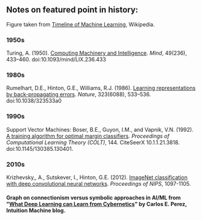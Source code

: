 ## Notes on featured point in history:  

Figure taken from [Timeline of Machine Learning](https://en.wikipedia.org/wiki/Timeline_of_machine_learning), Wikipedia.

### 1950s  
Turing, A. (1950). [Computing Machinery and Intelligence](https://www.csee.umbc.edu/courses/471/papers/turing.pdf). _Mind_, 49(236), 433–460. doi:10.1093/mind/LIX.236.433

### 1980s  
Rumelhart, D.E., Hinton, G.E., Williams, R.J. (1986). [Learning representations by back-propagating errors](https://www.nature.com/articles/323533a0). _Nature_, 323(6088), 533–536. doi:10.1038/323533a0

### 1990s  
Support Vector Machines: Boser, B.E., Guyon, I.M., and Vapnik, V.N. (1992). [A training algorithm for optimal margin classifiers](https://dl.acm.org/citation.cfm?doid=130385.130401). _Proceedings of Computational Learning Theory (COLT)_, 144. CiteSeerX 10.1.1.21.3818. doi:10.1145/130385.130401.

### 2010s  
Krizhevsky,, A., Sutskever, I., Hinton, G.E. (2012). [ImageNet classification with deep convolutional neural networks](https://dl.acm.org/citation.cfm?id=2999257). _Proceedings of NIPS_, 1097-1105.


#### Graph on connectionism versus symbolic approaches in AI/ML from "[What Deep Learning can Learn from Cybernetics](https://medium.com/intuitionmachine/what-can-we-learn-from-cybernetics-7a5d90e9268d)" by Carlos E. Perez, Intuition Machine blog.
